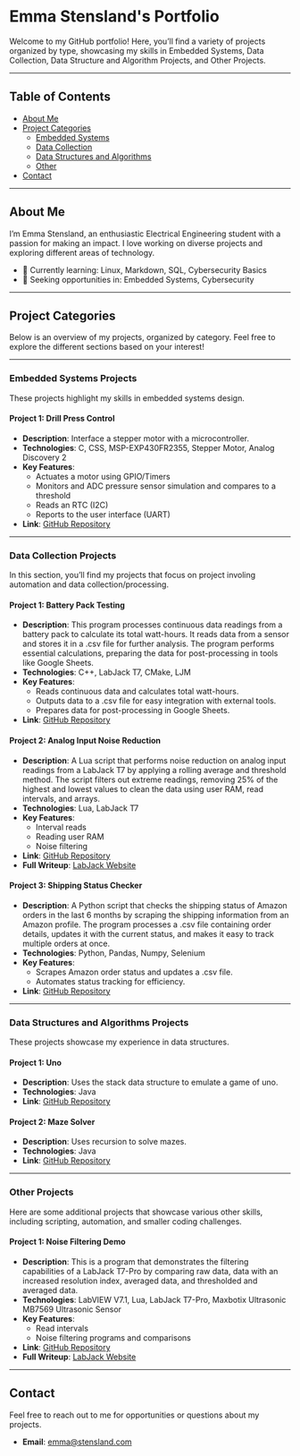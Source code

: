 # Emma Stensland's Portfolio

Welcome to my GitHub portfolio! Here, you’ll find a variety of projects organized by type, showcasing my skills in Embedded Systems, Data Collection, Data Structure and Algorithm Projects, and Other Projects.

---

## Table of Contents

- [About Me](#about-me)
- [Project Categories](#project-categories)
  - [Embedded Systems](#embedded-systems-projects)
  - [Data Collection](#data-collection-projects)
  - [Data Structures and Algorithms](#data-structures-and-algorithms-projects)
  - [Other](#other-projects)
- [Contact](#contact)

---

## About Me

I’m Emma Stensland, an enthusiastic Electrical Engineering student with a passion for making an impact. I love working on diverse projects and exploring different areas of technology.

- 🌱 Currently learning: Linux, Markdown, SQL, Cybersecurity Basics
- 💼 Seeking opportunities in: Embedded Systems, Cybersecurity

---

## Project Categories

Below is an overview of my projects, organized by category. Feel free to explore the different sections based on your interest!

---

### Embedded Systems Projects

These projects highlight my skills in embedded systems design.

#### Project 1: Drill Press Control
- **Description**: Interface a stepper motor with a microcontroller.
- **Technologies**: C, CSS, MSP-EXP430FR2355, Stepper Motor, Analog Discovery 2
- **Key Features**:
  - Actuates a motor using GPIO/Timers
  - Monitors and ADC pressure sensor simulation and compares to a threshold
  - Reads an RTC (I2C)
  - Reports to the user interface (UART)
- **Link**: [GitHub Repository](https://github.com/stenslae/DrillPressControl)

---

### Data Collection Projects

In this section, you’ll find my projects that focus on project involing automation and data collection/processing.

#### Project 1: Battery Pack Testing
- **Description**: This program processes continuous data readings from a battery pack to calculate its total watt-hours. It reads data from a sensor and stores it in a .csv file for further analysis. The program performs essential calculations, preparing the data for post-processing in tools like Google Sheets.
- **Technologies**: C++, LabJack T7, CMake, LJM
- **Key Features**:
  - Reads continuous data and calculates total watt-hours.
  - Outputs data to a .csv file for easy integration with external tools.
  - Prepares data for post-processing in Google Sheets.
- **Link**: [GitHub Repository](https://github.com/stenslae/BatteryPackTesting)

#### Project 2: Analog Input Noise Reduction
- **Description**: A Lua script that performs noise reduction on analog input readings from a LabJack T7 by applying a rolling average and threshold method. The script filters out extreme readings, removing 25% of the highest and lowest values to clean the data using user RAM, read intervals, and arrays.
- **Technologies**: Lua, LabJack T7
- **Key Features**:
  - Interval reads
  - Reading user RAM
  - Noise filtering
- **Link**: [GitHub Repository](https://github.com/stenslae/Lua_NoiseReduction)
- **Full Writeup**: [LabJack Website](https://support.labjack.com/docs/mb7569-maxbotix-ultrasonic-sensor-app-note)

#### Project 3: Shipping Status Checker
- **Description**: A Python script that checks the shipping status of Amazon orders in the last 6 months by scraping the shipping information from an Amazon profile. The program processes a .csv file containing order details, updates it with the current status, and makes it easy to track multiple orders at once.
- **Technologies**: Python, Pandas, Numpy, Selenium
- **Key Features**:
  - Scrapes Amazon order status and updates a .csv file.
  - Automates status tracking for efficiency.
- **Link**: [GitHub Repository](https://github.com/stenslae/Python_ShippingStatusChecker)

---

### Data Structures and Algorithms Projects

These projects showcase my experience in data structures.

#### Project 1: Uno
- **Description**: Uses the stack data structure to emulate a game of uno.
- **Technologies**: Java
- **Link**: [GitHub Repository](https://github.com/stenslae/UnoGame)

#### Project 2: Maze Solver
- **Description**: Uses recursion to solve mazes.
- **Technologies**: Java
- **Link**: [GitHub Repository](https://github.com/stenslae/MazeSolver)

---

### Other Projects

Here are some additional projects that showcase various other skills, including scripting, automation, and smaller coding challenges.

#### Project 1: Noise Filtering Demo
- **Description**: This is a program that demonstrates the filtering capabilities of a LabJack T7-Pro by comparing raw data, data with an increased resolution index, averaged data, and thresholded and averaged data.
- **Technologies**: LabVIEW V7.1, Lua, LabJack T7-Pro, Maxbotix Ultrasonic MB7569 Ultrasonic Sensor
- **Key Features**:
  - Read intervals
  - Noise filtering programs and comparisons
- **Link**: [GitHub Repository](https://github.com/stenslae/NoiseFilteringDemo)
- **Full Writeup**: [LabJack Website](https://support.labjack.com/docs/mb7569-maxbotix-ultrasonic-sensor-app-note)

---

## Contact

Feel free to reach out to me for opportunities or questions about my projects.

- **Email**: [emma@stensland.com](mailto:emma@stensland.com)
